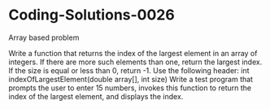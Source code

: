 # Coding-Solutions-0026
Array based problem

Write a function that returns the index of the largest element
in an array of integers. If there are more such elements than
one, return the largest index. If the size is equal or less than 0,
return -1. Use the following header:
int indexOfLargestElement(double array[], int size)
Write a test program that prompts the user to enter 15 numbers,
invokes this function to return the index of the largest element,
and displays the index.
